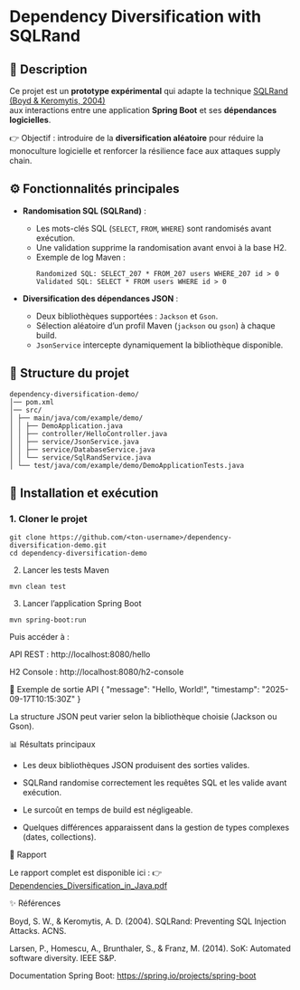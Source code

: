 # Dependency Diversification with SQLRand

## 📌 Description
Ce projet est un **prototype expérimental** qui adapte la technique [SQLRand (Boyd & Keromytis, 2004)](http://www1.cs.columbia.edu/~locasto/projects/candidacy/papers/boyd2004sqlrand.pdf)  
aux interactions entre une application **Spring Boot** et ses **dépendances logicielles**.

👉 Objectif : introduire de la **diversification aléatoire** pour réduire la monoculture logicielle et renforcer la résilience face aux attaques supply chain.

## ⚙️ Fonctionnalités principales
- **Randomisation SQL (SQLRand)** :
  - Les mots-clés SQL (`SELECT`, `FROM`, `WHERE`) sont randomisés avant exécution.
  - Une validation supprime la randomisation avant envoi à la base H2.
  - Exemple de log Maven :
    ```
    Randomized SQL: SELECT_207 * FROM_207 users WHERE_207 id > 0
    Validated SQL: SELECT * FROM users WHERE id > 0
    ```

- **Diversification des dépendances JSON** :
  - Deux bibliothèques supportées : `Jackson` et `Gson`.
  - Sélection aléatoire d’un profil Maven (`jackson` ou `gson`) à chaque build.
  - `JsonService` intercepte dynamiquement la bibliothèque disponible.

## 📂 Structure du projet
```
dependency-diversification-demo/
│── pom.xml
│── src/
│ ├── main/java/com/example/demo/
│ │ ├── DemoApplication.java
│ │ ├── controller/HelloController.java
│ │ ├── service/JsonService.java
│ │ ├── service/DatabaseService.java
│ │ └── service/SqlRandService.java
│ └── test/java/com/example/demo/DemoApplicationTests.java
```

## 🚀 Installation et exécution

### 1. Cloner le projet
```
git clone https://github.com/<ton-username>/dependency-diversification-demo.git
cd dependency-diversification-demo
```
2. Lancer les tests Maven
```
mvn clean test
```
3. Lancer l’application Spring Boot
```
mvn spring-boot:run
```

Puis accéder à :

API REST : http://localhost:8080/hello

H2 Console : http://localhost:8080/h2-console

🧪 Exemple de sortie API
{
  "message": "Hello, World!",
  "timestamp": "2025-09-17T10:15:30Z"
}


La structure JSON peut varier selon la bibliothèque choisie (Jackson ou Gson).

📊 Résultats principaux

- Les deux bibliothèques JSON produisent des sorties valides.

- SQLRand randomise correctement les requêtes SQL et les valide avant exécution.

- Le surcoût en temps de build est négligeable.

- Quelques différences apparaissent dans la gestion de types complexes (dates, collections).

📄 Rapport

Le rapport complet est disponible ici :
👉 [Dependencies_Diversification_in_Java.pdf](https://github.com/user-attachments/files/22424092/Dependencies_Diversification_in_Java.pdf)


✨ Références

Boyd, S. W., & Keromytis, A. D. (2004). SQLRand: Preventing SQL Injection Attacks. ACNS.

Larsen, P., Homescu, A., Brunthaler, S., & Franz, M. (2014). SoK: Automated software diversity. IEEE S&P.

Documentation Spring Boot: https://spring.io/projects/spring-boot
